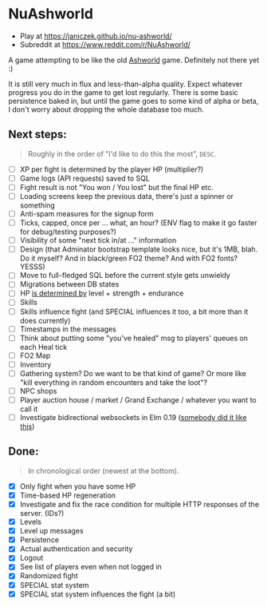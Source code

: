 # NuAshworld

* Play at https://janiczek.github.io/nu-ashworld/
* Subreddit at https://www.reddit.com/r/NuAshworld/

A game attempting to be like the old [Ashworld](http://web.archive.org/web/20090312000154/http://ashworld.webd.pl:80/index.php?strona=7) game. Definitely not there yet :)

It is still very much in flux and less-than-alpha quality. Expect whatever progress you do in the game to get lost regularly. There is some basic persistence baked in, but until the game goes to some kind of alpha or beta, I don't worry about dropping the whole database too much.

## Next steps:

> Roughly in the order of "I'd like to do this the most", `DESC`.

- [ ] XP per fight is determined by the player HP (multiplier?)
- [ ] Game logs (API requests) saved to SQL
- [ ] Fight result is not "You won / You lost" but the final HP etc.
- [ ] Loading screens keep the previous data, there's just a spinner or something
- [ ] Anti-spam measures for the signup form
- [ ] Ticks, capped, once per ... what, an hour? (ENV flag to make it go faster for debug/testing purposes?)
- [ ] Visibility of some "next tick in/at ..." information
- [ ] Design (that Adminator bootstrap template looks nice, but it's 1MB, blah. Do it myself? And in black/green FO2 theme? And with FO2 fonts? YESSS)
- [ ] Move to full-fledged SQL before the current style gets unwieldy
- [ ] Migrations between DB states
- [ ] HP [is determined by](http://fallout.wikia.com/wiki/Hit_Points#Fallout_and_Fallout_2) level + strength + endurance
- [ ] Skills
- [ ] Skills influence fight (and SPECIAL influences it too, a bit more than it does currently)
- [ ] Timestamps in the messages
- [ ] Think about putting some "you've healed" msg to players' queues on each Heal tick
- [ ] FO2 Map
- [ ] Inventory
- [ ] Gathering system? Do we want to be that kind of game? Or more like "kill everything in random encounters and take the loot"?
- [ ] NPC shops
- [ ] Player auction house / market / Grand Exchange / whatever you want to call it
- [ ] Investigate bidirectional websockets in Elm 0.19 ([somebody did it like this](https://github.com/danneu/elm-mmo))

## Done:

> In chronological order (newest at the bottom).

- [x] Only fight when you have some HP
- [x] Time-based HP regeneration
- [x] Investigate and fix the race condition for multiple HTTP responses of the server. (IDs?)
- [x] Levels
- [x] Level up messages
- [x] Persistence
- [x] Actual authentication and security
- [x] Logout
- [x] See list of players even when not logged in
- [x] Randomized fight
- [x] SPECIAL stat system
- [x] SPECIAL stat system influences the fight (a bit)
